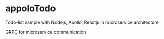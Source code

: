 # appoloTodo
Todo-list sample with Nodejs, Apollo, Reactjs in microservice architecture


GRPC for microservice communication